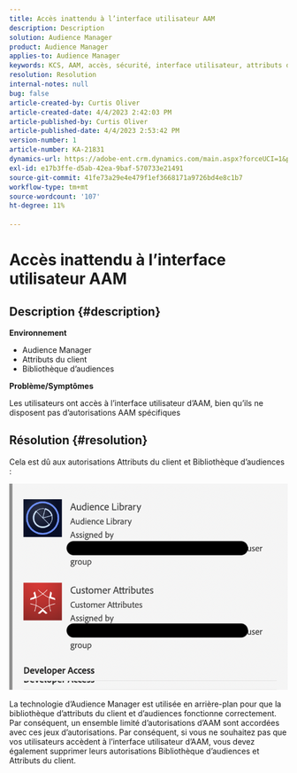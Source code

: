 ```yaml
---
title: Accès inattendu à l’interface utilisateur AAM
description: Description
solution: Audience Manager
product: Audience Manager
applies-to: Audience Manager
keywords: KCS, AAM, accès, sécurité, interface utilisateur, attributs du client, audience-library
resolution: Resolution
internal-notes: null
bug: false
article-created-by: Curtis Oliver
article-created-date: 4/4/2023 2:42:03 PM
article-published-by: Curtis Oliver
article-published-date: 4/4/2023 2:53:42 PM
version-number: 1
article-number: KA-21831
dynamics-url: https://adobe-ent.crm.dynamics.com/main.aspx?forceUCI=1&pagetype=entityrecord&etn=knowledgearticle&id=e9c726db-f6d2-ed11-a7c7-6045bd006b25
exl-id: e17b3ffe-d5ab-42ea-9baf-570733e21491
source-git-commit: 41fe73a29e4e479f1ef3668171a9726bd4e8c1b7
workflow-type: tm+mt
source-wordcount: '107'
ht-degree: 11%

---
```


# Accès inattendu à l’interface utilisateur AAM

## Description {#description}


<b>Environnement</b>

- Audience Manager
- Attributs du client
- Bibliothèque d’audiences


<b>Problème/Symptômes</b>



Les utilisateurs ont accès à l’interface utilisateur d’AAM, bien qu’ils ne disposent pas d’autorisations AAM spécifiques


## Résolution {#resolution}


Cela est dû aux autorisations Attributs du client et Bibliothèque d’audiences :

![](assets/0f984131-f8d2-ed11-a7c7-6045bd006b25.png)



La technologie d’Audience Manager est utilisée en arrière-plan pour que la bibliothèque d’attributs du client et d’audiences fonctionne correctement. Par conséquent, un ensemble limité d’autorisations d’AAM sont accordées avec ces jeux d’autorisations. Par conséquent, si vous ne souhaitez pas que vos utilisateurs accèdent à l’interface utilisateur d’AAM, vous devez également supprimer leurs autorisations Bibliothèque d’audiences et Attributs du client.
